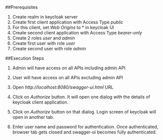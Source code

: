 ##Prerequisites

1. Create realm in keycloak server
2. Create first client application with Access Type *public*
3. For this client, set *Web Origins* to * in keycloak UI
3. Create second client application with Access Type *bearer-only*
4. Create 2 roles *user* and *admin*
5. Create first user with role *user*
6. Create second user with role *admin*


##Execution Steps

1. Admin will have access on all APIs including admin API

2. User will have access on all APIs excluding admin API 

3. Open *http://localhost:8080/swagger-ui.html* URL

4. Click on *Authorize* button. It will open one dialog with the details of keycloak client application.

5. Click on *Authorize* button on that dialog. Login screen of keycloak will open in another tab.

6. Enter user name and password for authentication. Once authenticated, browser tab gets closed and swagger-ui becomes fully authenticated.